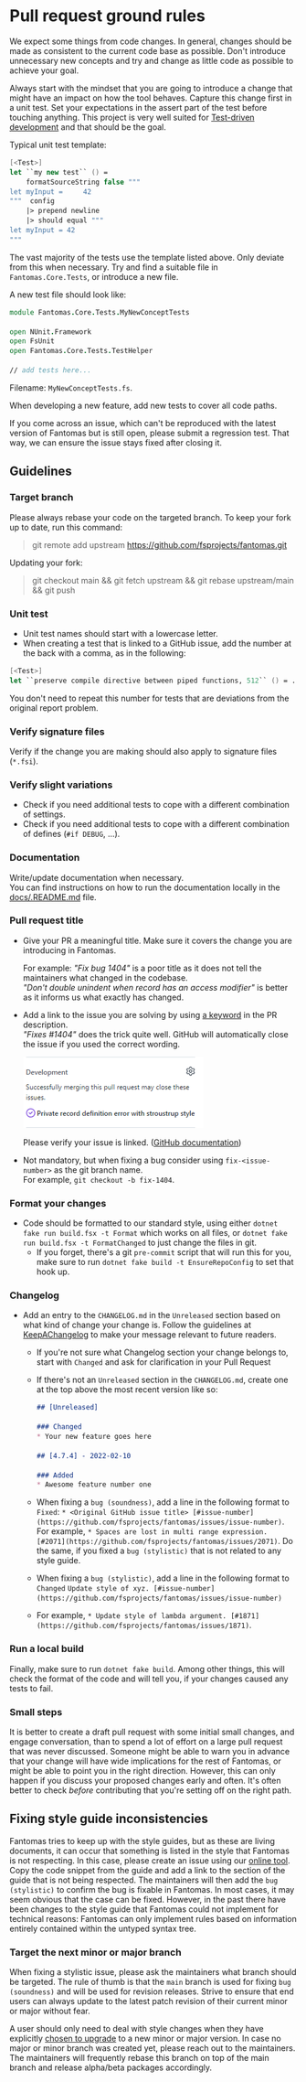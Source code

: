 ﻿---
category: Contributors
categoryindex: 2
index: 11
---
# Pull request ground rules

We expect some things from code changes.
In general, changes should be made as consistent to the current code base as possible.
Don't introduce unnecessary new concepts and try and change as little code as possible to achieve your goal.

Always start with the mindset that you are going to introduce a change that might have an impact on how the tool behaves.
Capture this change first in a unit test. Set your expectations in the assert part of the test before touching anything.
This project is very well suited for [Test-driven development](https://en.wikipedia.org/wiki/Test-driven_development) and that should be the goal.

Typical unit test template:

```fsharp
[<Test>]
let ``my new test`` () =
    formatSourceString false """
let myInput =     42
"""  config
    |> prepend newline
    |> should equal """
let myInput = 42
"""
```

The vast majority of the tests use the template listed above. Only deviate from this when necessary.
Try and find a suitable file in `Fantomas.Core.Tests`, or introduce a new file.

A new test file should look like:

```fsharp
module Fantomas.Core.Tests.MyNewConceptTests

open NUnit.Framework
open FsUnit
open Fantomas.Core.Tests.TestHelper

// add tests here...
```

Filename: `MyNewConceptTests.fs`.

When developing a new feature, add new tests to cover all code paths.

If you come across an issue, which can't be reproduced with the latest version of Fantomas but is still open, please submit a regression test.
That way, we can ensure the issue stays fixed after closing it.

## Guidelines

### Target branch

Please always rebase your code on the targeted branch.
To keep your fork up to date, run this command:
> git remote add upstream https://github.com/fsprojects/fantomas.git

Updating your fork:

> git checkout main && git fetch upstream && git rebase upstream/main && git push

### Unit test

- Unit test names should start with a lowercase letter.
- When creating a test that is linked to a GitHub issue, add the number at the back with a comma, as in the following:

```fsharp
[<Test>]
let ``preserve compile directive between piped functions, 512`` () = ...
```
You don't need to repeat this number for tests that are deviations from the original report problem. 

### Verify signature files

Verify if the change you are making should also apply to signature files (`*.fsi`).

### Verify slight variations

- Check if you need additional tests to cope with a different combination of settings.
- Check if you need additional tests to cope with a different combination of defines (`#if DEBUG`, ...).

### Documentation

Write/update documentation when necessary.  
You can find instructions on how to run the documentation locally in the [docs/.README.md](https://github.com/fsprojects/fantomas/blob/main/docs/.README.md) file.

### Pull request title

- Give your PR a meaningful title. Make sure it covers the change you are introducing in Fantomas.

  For example:
  *"Fix bug 1404"* is a poor title as it does not tell the maintainers what changed in the codebase.  
  *"Don't double unindent when record has an access modifier"* is better as it informs us what exactly has changed.
- Add a link to the issue you are solving by using [a keyword](https://docs.github.com/en/github/managing-your-work-on-github/linking-a-pull-request-to-an-issue#linking-a-pull-request-to-an-issue-using-a-keyword) in the PR description.  
  *"Fixes #1404"* does the trick quite well. GitHub will automatically close the issue if you used the correct wording.

  ![Linked issue](../../images/github-linked-issue.png)

  Please verify your issue is linked. ([GitHub documentation](https://docs.github.com/en/github/managing-your-work-on-github/linking-a-pull-request-to-an-issue#linking-a-pull-request-to-an-issue-using-a-keyword))

- Not mandatory, but when fixing a bug consider using `fix-<issue-number>` as the git branch name.  
  For example, `git checkout -b fix-1404`.

### Format your changes

- Code should be formatted to our standard style, using either `dotnet fake run build.fsx -t Format` which works on all files, or
  `dotnet fake run build.fsx -t FormatChanged` to just change the files in git.
    - If you forget, there's a git `pre-commit` script that will run this for you, make sure to run `dotnet fake build -t EnsureRepoConfig` to set that hook up.

### Changelog

- Add an entry to the `CHANGELOG.md` in the `Unreleased` section based on what kind of change your change is. Follow the guidelines at [KeepAChangelog](https://keepachangelog.com/en/1.0.0/#how) to make your message relevant to future readers.
    - If you're not sure what Changelog section your change belongs to, start with `Changed` and ask for clarification in your Pull Request
    - If there's not an `Unreleased` section in the `CHANGELOG.md`, create one at the top above the most recent version like so:

      ```markdown
      ## [Unreleased]
  
      ### Changed
      * Your new feature goes here
  
      ## [4.7.4] - 2022-02-10
  
      ### Added
      * Awesome feature number one
      ```

    - When fixing a `bug (soundness)`, add a line in the following format to `Fixed`:
      `* <Original GitHub issue title> [#issue-number](https://github.com/fsprojects/fantomas/issues/issue-number)`.
      For example, `* Spaces are lost in multi range expression. [#2071](https://github.com/fsprojects/fantomas/issues/2071)`.
      Do the same, if you fixed a `bug (stylistic)` that is not related to any style guide.
    - When fixing a `bug (stylistic)`, add a line in the following format to `Changed`
      `Update style of xyz. [#issue-number](https://github.com/fsprojects/fantomas/issues/issue-number)`
    - For example, `* Update style of lambda argument. [#1871](https://github.com/fsprojects/fantomas/issues/1871)`.

### Run a local build

Finally, make sure to run `dotnet fake build`. Among other things, this will check the format of the code and will tell you, if
your changes caused any tests to fail.

### Small steps

It is better to create a draft pull request with some initial small changes, and engage conversation, than to spend a lot of effort on a large pull request that was never discussed.
Someone might be able to warn you in advance that your change will have wide implications for the rest of Fantomas, or might be able to point you in the right direction.
However, this can only happen if you discuss your proposed changes early and often.
It's often better to check *before* contributing that you're setting off on the right path.

## Fixing style guide inconsistencies

Fantomas tries to keep up with the style guides, but as these are living documents, it can occur that something is listed in the style that Fantomas is not respecting.
In this case, please create an issue using our [online tool](https://fsprojects.github.io/fantomas-tools/#/).
Copy the code snippet from the guide and add a link to the section of the guide that is not being respected.
The maintainers will then add the `bug (stylistic)` to confirm the bug is fixable in Fantomas. In most cases, it may seem obvious that the case can be fixed.
However, in the past there have been changes to the style guide that Fantomas could not implement for technical reasons: Fantomas can only implement rules based on information entirely contained within the untyped syntax tree.

### Target the next minor or major branch

When fixing a stylistic issue, please ask the maintainers what branch should be targeted. The rule of thumb is that the `main` branch is used for fixing `bug (soundness)` and will be used for revision releases.
Strive to ensure that end users can always update to the latest patch revision of their current minor or major without fear.

A user should only need to deal with style changes when they have explicitly [chosen to upgrade](https://github.com/fsprojects/fantomas/blob/main/docs/Documentation.md#updating-to-a-new-fantomas-version) to a new minor or major version.
In case no major or minor branch was created yet, please reach out to the maintainers.
The maintainers will frequently rebase this branch on top of the main branch and release alpha/beta packages accordingly.

<fantomas-nav previous="./The%20Missing%20Comment.html"></fantomas-nav>
